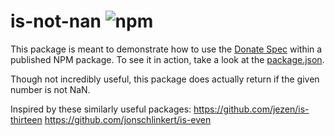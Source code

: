 # is-not-nan ![npm](https://img.shields.io/npm/v/is-not-nan.svg)

This package is meant to demonstrate how to use the [Donate Spec](https://github.com/ThanksApp/donate-spec) within a published NPM package. To see it in action, take a look at the [package.json](package.json).

Though not incredibly useful, this package does actually return if the given number is not NaN.

Inspired by these similarly useful packages:
https://github.com/jezen/is-thirteen
https://github.com/jonschlinkert/is-even
